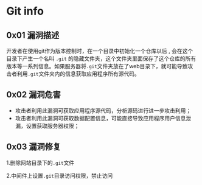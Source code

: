 # Git info

## 0x01 漏洞描述

开发者在使用git作为版本控制时，在一个目录中初始化一个仓库以后 , 会在这个目录下产生一个名叫 `.git` 的隐藏文件夹，这个文件夹里面保存了这个仓库的所有版本等一系列信息。如果服务器将`.git`文件夹放在了web目录下，就可能导致攻击者利用`.git`文件夹内的信息获取应用程序所有源代码。

## 0x02 漏洞危害

* 攻击者利用此漏洞可获取应用程序源代码，分析源码进行进一步攻击利用；
* 攻击者利用此漏洞可获取数据配置信息，可能直接导致应用程序用户信息泄漏，设置获取服务器权限；

## 0x03 漏洞修复

1.删除网站目录下的`.git`文件

2.中间件上设置`.git`目录访问权限，禁止访问